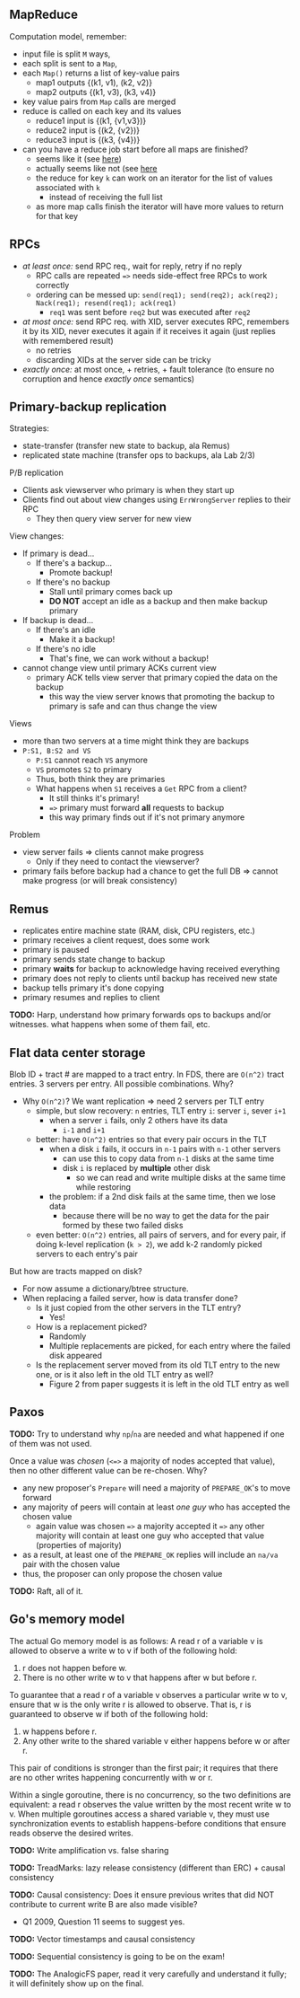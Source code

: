 MapReduce
---------

Computation model, remember:

 - input file is split `M` ways, 
 - each split is sent to a `Map`,
 - each `Map()` returns a list of key-value pairs
   - map1 outputs {(k1, v1), (k2, v2)}
   - map2 outputs {(k1, v3), (k3, v4)}
 - key value pairs from `Map` calls are merged
 - reduce is called on each key and its values
   - reduce1 input is {(k1, {v1,v3})}
   - reduce2 input is {(k2, {v2})}
   - reduce3 input is {(k3, {v4})}
 - can you have a reduce job start before all maps are finished?
   - seems like it (see [here](https://ercoppa.github.io/HadoopInternals/AnatomyMapReduceJob.html))
   - actually seems like not (see [here](https://stackoverflow.com/questions/11672676/when-do-reduce-tasks-start-in-hadoop)
   - the reduce for key `k` can work on an iterator for 
     the list of values associated with `k`
     + instead of receiving the full list
   - as more map calls finish the iterator will have more 
     values to return for that key

RPCs
----

 - _at least once:_ send RPC req., wait for reply, retry if no reply
   + RPC calls are repeated `=>` needs side-effect free RPCs to work correctly
   + ordering can be messed up: `send(req1); send(req2); ack(req2); Nack(req1);
     resend(req1); ack(req1)`
     - `req1` was sent before `req2` but was executed after `req2`
 - _at most once:_ send RPC req. with XID, server executes RPC, remembers it by
   its XID, never executes it again if it receives it again (just replies with 
   remembered result)
   + no retries
   + discarding XIDs at the server side can be tricky
 - _exactly once:_ at most once, + retries, + fault tolerance (to ensure no
   corruption and hence _exactly once_ semantics)

Primary-backup replication
--------------------------

Strategies: 

 - state-transfer (transfer new state to backup, ala Remus)
 - replicated state machine (transfer ops to backups, ala Lab 2/3) 

P/B replication

 - Clients ask viewserver who primary is when they start up
 - Clients find out about view changes using `ErrWrongServer` replies
   to their RPC
   + They then query view server for new view

View changes:

 - If primary is dead...
   + If there's a backup...
     - Promote backup!
   + If there's no backup
     - Stall until primary comes back up
     - **DO NOT** accept an idle as a backup and then make backup primary
 - If backup is dead...
   + If there's an idle
     - Make it a backup!
   + If there's no idle
     - That's fine, we can work without a backup!
 - cannot change view until primary ACKs current view
   + primary ACK tells view server that primary copied the data on the backup
     - this way the view server knows that promoting the backup to primary
       is safe and can thus change the view

Views

 - more than two servers at a time might think they are backups
 - `P:S1, B:S2 and VS`
   + `P:S1` cannot reach `VS` anymore
   + `VS` promotes `S2` to primary
   + Thus, both think they are primaries
   + What happens when `S1` receives a `Get` RPC from a client?
     - It still thinks it's primary!
     - `=>` primary must forward **all** requests to backup
     - this way primary finds out if it's not primary anymore

Problem

 - view server fails => clients cannot make progress
   + Only if they need to contact the viewserver?
 - primary fails before backup had a chance to get the full DB => cannot make
   progress (or will break consistency)

Remus
-----

 - replicates entire machine state (RAM, disk, CPU registers, etc.)
 - primary receives a client request, does some work
 - primary is paused
 - primary sends state change to backup
 - primary **waits** for backup to acknowledge having received everything
 - primary does not reply to clients until backup has received new state
 - backup tells primary it's done copying
 - primary resumes and replies to client 

**TODO:** Harp, understand how primary forwards ops to backups and/or witnesses.
what happens when some of them fail, etc.

Flat data center storage
------------------------

Blob ID + tract # are mapped to a tract entry. In FDS, there are `O(n^2)` tract entries. 3 servers per entry. All possible combinations. Why?

 - Why `O(n^2)`? We want replication => need 2 servers per TLT entry
   + simple, but slow recovery: `n` entries, TLT entry `i`: server `i`, sever `i+1`
     - when a server `i` fails, only 2 others have its data
         + `i-1` and `i+1`
   + better: have `O(n^2)` entries so that every pair occurs in the TLT
     - when a disk `i` fails, it occurs in `n-1` pairs 
       with `n-1` other servers
         + can use this to copy data from `n-1` disks at the same time
         + disk `i` is replaced by **multiple** other disk
           + so we can read and write multiple disks at the same time while
             restoring
     - the problem: if a 2nd disk fails at the same time, then we lose data
         + because there will be no way to get the data for the pair
           formed by these two failed disks
   + even better: `O(n^2)` entries, all pairs of servers, and 
     for every pair, if doing k-level replication (`k > 2`), we add
     k-2 randomly picked servers to each entry's pair

But how are tracts mapped on disk? 

 - For now assume a dictionary/btree structure. 
 - When replacing a failed server, how is data transfer done? 
   + Is it just copied from the other servers in the TLT entry?
     - Yes!
   + How is a replacement picked? 
     - Randomly
     - Multiple replacements are picked, for each entry where the failed disk
       appeared
   + Is the replacement server moved from its old TLT entry to the new one, or
     is it also left in the old TLT entry as well?
     - Figure 2 from paper suggests it is left in the old TLT entry as well

Paxos
-----

**TODO:** Try to understand why `np`/`na` are needed and what happened if one of
them was not used.

Once a value was _chosen_ (`<=>` a majority of nodes accepted that value), then
no other different value can be re-chosen. Why?
 
 - any new proposer's `Prepare` will need a majority of `PREPARE_OK`'s to 
   move forward
 - any majority of peers will contain at least _one guy_ who has accepted the
   chosen value
   + again value was chosen `=>` a majority accepted it `=>` any other majority
     will contain at least one guy who accepted that value (properties of
     majority)
 - as a result, at least one of the `PREPARE_OK` replies will include an `na/va`
   pair with the chosen value
 - thus, the proposer can only propose the chosen value


**TODO:** Raft, all of it.

Go's memory model
-----------------

The actual Go memory model is as follows:
A read r of a variable v is allowed to observe a write w to v if both of the following hold:

 1. r does not happen before w.
 2. There is no other write w to v that happens after w but before r.

To guarantee that a read r of a variable v observes a particular write w to v, ensure that w is the
only write r is allowed to observe. That is, r is guaranteed to observe w if both of the following
hold:

 1. w happens before r.
 2. Any other write to the shared variable v either happens before w or after r.

This pair of conditions is stronger than the first pair; it requires that there are no other writes
happening concurrently with w or r.

Within a single goroutine, there is no concurrency, so the two definitions are equivalent: a read r
observes the value written by the most recent write w to v. When multiple goroutines access a
shared variable v, they must use synchronization events to establish happens-before conditions
that ensure reads observe the desired writes.

**TODO:** Write amplification vs. false sharing

**TODO:** TreadMarks: lazy release consistency (different than ERC) + causal consistency

**TODO:** Causal consistency: Does it ensure previous writes that did NOT contribute to current write
B
are also made visible?
 
 - Q1 2009, Question 11 seems to suggest yes.

**TODO:** Vector timestamps and causal consistency

**TODO:** Sequential consistency is going to be on the exam!

**TODO:** The AnalogicFS paper, read it very carefully and understand it fully; it will definitely show up on the final.
